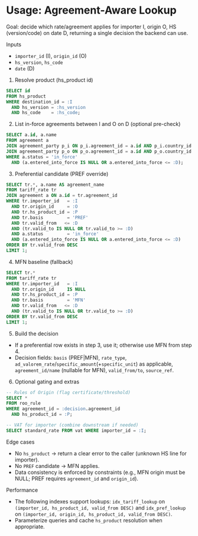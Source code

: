 # Usage: Agreement-Aware Lookup

Goal: decide which rate/agreement applies for importer I, origin O, HS (version/code) on date D, returning a single decision the backend can use.

Inputs
- `importer_id` (I), `origin_id` (O)
- `hs_version`, `hs_code`
- `date` (D)

1) Resolve product (hs_product id)
```sql
SELECT id
FROM hs_product
WHERE destination_id = :I
  AND hs_version = :hs_version
  AND hs_code    = :hs_code;
```

2) List in-force agreements between I and O on D (optional pre-check)
```sql
SELECT a.id, a.name
FROM agreement a
JOIN agreement_party p_i ON p_i.agreement_id = a.id AND p_i.country_id = :I
JOIN agreement_party p_o ON p_o.agreement_id = a.id AND p_o.country_id = :O
WHERE a.status = 'in_force'
  AND (a.entered_into_force IS NULL OR a.entered_into_force <= :D);
```

3) Preferential candidate (PREF override)
```sql
SELECT tr.*, a.name AS agreement_name
FROM tariff_rate tr
JOIN agreement a ON a.id = tr.agreement_id
WHERE tr.importer_id   = :I
  AND tr.origin_id     = :O
  AND tr.hs_product_id = :P
  AND tr.basis         = 'PREF'
  AND tr.valid_from   <= :D
  AND (tr.valid_to IS NULL OR tr.valid_to >= :D)
  AND a.status         = 'in_force'
  AND (a.entered_into_force IS NULL OR a.entered_into_force <= :D)
ORDER BY tr.valid_from DESC
LIMIT 1;
```

4) MFN baseline (fallback)
```sql
SELECT tr.*
FROM tariff_rate tr
WHERE tr.importer_id   = :I
  AND tr.origin_id     IS NULL
  AND tr.hs_product_id = :P
  AND tr.basis         = 'MFN'
  AND tr.valid_from   <= :D
  AND (tr.valid_to IS NULL OR tr.valid_to >= :D)
ORDER BY tr.valid_from DESC
LIMIT 1;
```

5) Build the decision
- If a preferential row exists in step 3, use it; otherwise use MFN from step 4.
- Decision fields: `basis` (PREF|MFN), `rate_type`, `ad_valorem_rate`/`specific_amount`(+`specific_unit`) as applicable,
  `agreement_id/name` (nullable for MFN), `valid_from/to`, `source_ref`.

6) Optional gating and extras
```sql
-- Rules of Origin (flag certificate/threshold)
SELECT *
FROM roo_rule
WHERE agreement_id = :decision.agreement_id
  AND hs_product_id = :P;

-- VAT for importer (combine downstream if needed)
SELECT standard_rate FROM vat WHERE importer_id = :I;
```

Edge cases
- No `hs_product` → return a clear error to the caller (unknown HS line for importer).
- No `PREF` candidate → MFN applies.
- Data consistency is enforced by constraints (e.g., MFN origin must be NULL; PREF requires `agreement_id` and `origin_id`).

Performance
- The following indexes support lookups: `idx_tariff_lookup` on `(importer_id, hs_product_id, valid_from DESC)` and
  `idx_pref_lookup` on `(importer_id, origin_id, hs_product_id, valid_from DESC)`.
- Parameterize queries and cache `hs_product` resolution when appropriate.

